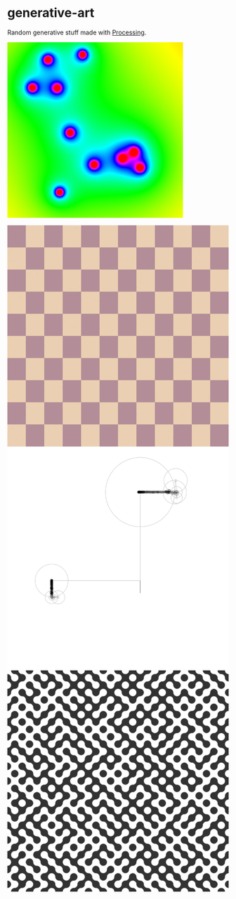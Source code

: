 # generative-art

Random generative stuff made with [Processing](https://processing.org/).

<p align="left">
  <img src="sketch_190923/image.jpg">
</p>

![](sketch_191011a/gifs/movie.mp4.gif)
![](sketch_191123c/movie.gif)
![](sketch_200107a/movie.gif)
